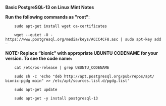 __Basic PostgreSQL-13 on Linux Mint Notes__

__Run the following commands as "root"__:

		sudo apt-get install wget ca-certificates

		wget --quiet -O - https://www.postgresql.org/media/keys/ACCC4CF8.asc | sudo apt-key add –

__NOTE: Replace “bionic” with appropriate UBUNTU CODENAME for your version.  To see the code name:__

		cat /etc/os-release | grep UBUNTU_CODENAME

		sudo sh -c 'echo "deb http://apt.postgresql.org/pub/repos/apt/ bionic-pgdg main" >> /etc/apt/sources.list.d/pgdg.list'

		sudo apt-get update

		sudo apt-get -y install postgresql-13

